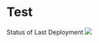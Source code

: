 # Test

Status of Last Deployment
<img src="https://github.com/kamal444/Test/workflows/My-GitHub/badge.svg?branch=main"><br>
